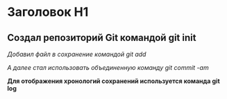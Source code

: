 # Заголовок H1
## Создал репозиторий Git командой git init
_Добавил файл в сохранение командой git add_

*А далее стал использовать объединенную команду git commit -am*

**Для отображения хронологий сохранений используется команда git log**